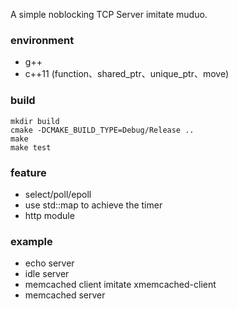 A simple noblocking TCP Server imitate muduo.

### environment

* g++
* c++11 (function、shared_ptr、unique_ptr、move)

### build

```shell
mkdir build
cmake -DCMAKE_BUILD_TYPE=Debug/Release ..
make 
make test
```

### feature
* select/poll/epoll
* use std::map to achieve the timer
* http module


### example
* echo server
* idle server
* memcached client imitate xmemcached-client
* memcached server